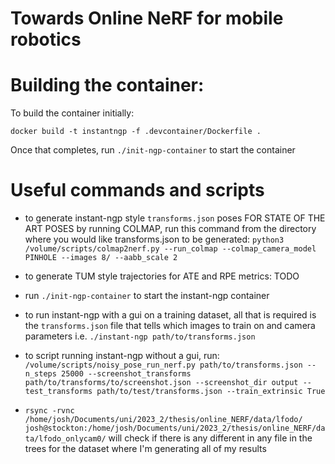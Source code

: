 # Towards Online NeRF for mobile robotics

# Building the container:

To build the container initially:

`docker build -t instantngp -f .devcontainer/Dockerfile .`

Once that completes, run `./init-ngp-container` to start the container


# Useful commands and scripts

- to generate instant-ngp style `transforms.json` poses FOR STATE OF THE ART POSES  by running COLMAP, run this command from the directory where you would like transforms.json to be generated:  `python3 /volume/scripts/colmap2nerf.py --run_colmap --colmap_camera_model PINHOLE --images 8/ --aabb_scale 2`
- to generate TUM style trajectories for ATE and RPE metrics: TODO
- run `./init-ngp-container` to start the instant-ngp container
- to run instant-ngp with a gui on a training dataset, all that is required is the `transforms.json` file that tells which images to train on and camera parameters i.e. `./instant-ngp path/to/transforms.json`
- to script running instant-ngp without a gui, run: `/volume/scripts/noisy_pose_run_nerf.py path/to/transforms.json --n_steps 25000 --screenshot_transforms path/to/transforms/to/screenshot.json --screenshot_dir output --test_transforms path/to/test/transforms.json --train_extrinsic True`

- `rsync -rvnc /home/josh/Documents/uni/2023_2/thesis/online_NERF/data/lfodo/ josh@stockton:/home/josh/Documents/uni/2023_2/thesis/online_NERF/data/lfodo_onlycam0/` will check if there is any different in any file in the trees for the dataset where I'm generating all of my results